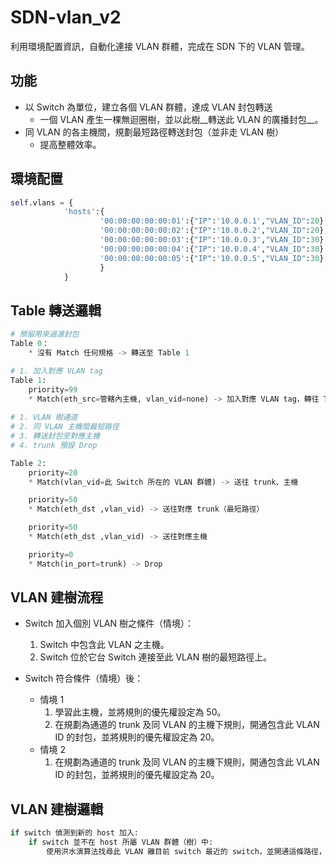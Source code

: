# SDN-vlan\_v2

利用環境配置資訊，自動化連接 VLAN 群體，完成在 SDN 下的 VLAN 管理。

## 功能

* 以 Switch 為單位，建立各個 VLAN 群體，達成 VLAN 封包轉送
	* 一個 VLAN 產生一棵無迴圈樹，並以此樹__轉送此 VLAN 的廣播封包__。
* 同 VLAN 的各主機間，規劃最短路徑轉送封包（並非走 VLAN 樹）
	* 提高整體效率。

## 環境配置

```python
self.vlans = {
			'hosts':{
					'00:00:00:00:00:01':{"IP":'10.0.0.1',"VLAN_ID":20},
					'00:00:00:00:00:02':{"IP":'10.0.0.2',"VLAN_ID":20},
					'00:00:00:00:00:03':{"IP":'10.0.0.3',"VLAN_ID":30},
					'00:00:00:00:00:04':{"IP":'10.0.0.4',"VLAN_ID":30},
					'00:00:00:00:00:05':{"IP":'10.0.0.5',"VLAN_ID":30}
					}
			}
```

## Table 轉送邏輯

```python
# 預留用來過濾封包
Table 0：
	* 沒有 Match 任何規格 -> 轉送至 Table 1

# 1. 加入對應 VLAN tag
Table 1:
	priority=99
	* Match(eth_src=管轄內主機, vlan_vid=none) -> 加入對應 VLAN tag，轉往 Table 2
	
# 1. VLAN 樹通道
# 2. 同 VLAN 主機間最短路徑
# 3. 轉送封包至對應主機
# 4. trunk 預設 Drop

Table 2:
	priority=20
	* Match(vlan_vid=此 Switch 所在的 VLAN 群體) -> 送往 trunk、主機

	priority=50
	* Match(eth_dst ,vlan_vid) -> 送往對應 trunk（最短路徑）

	priority=50
	* Match(eth_dst ,vlan_vid) -> 送往對應主機

	priority=0
	* Match(in_port=trunk) -> Drop 
```

## VLAN 建樹流程

* Switch 加入個別 VLAN 樹之條件（情境）：
	1. Switch 中包含此 VLAN 之主機。
	2. Switch 位於它台 Switch 連接至此 VLAN 樹的最短路徑上。

* Switch 符合條件（情境）後：
	* 情境 1
		1. 學習此主機，並將規則的優先權設定為 50。
		2. 在規劃為通道的 trunk 及同 VLAN 的主機下規則，開通包含此 VLAN ID 的封包，並將規則的優先權設定為 20。
	* 情境 2
		1. 在規劃為通道的 trunk 及同 VLAN 的主機下規則，開通包含此 VLAN ID 的封包，並將規則的優先權設定為 20。

## VLAN 建樹邏輯

```python
if switch 偵測到新的 host 加入:
	if switch 並不在 host 所屬 VLAN 群體（樹）中:
		使用洪水演算法找尋此 VLAN 離目前 switch 最近的 switch，並開通這條路徑，使目前 switch 加入 VLAN 群體。 
```